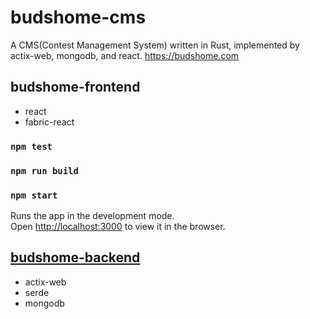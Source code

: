 # budshome-cms
A CMS(Contest Management System) written in Rust, implemented by actix-web, mongodb, and react. https://budshome.com

## budshome-frontend
- react
- fabric-react

### `npm test`
### `npm run build`
### `npm start`
Runs the app in the development mode.<br>
Open [http://localhost:3000](http://localhost:3000) to view it in the browser.

## [budshome-backend](https://github.com/budshome/budshome-backend)
- actix-web
- serde
- mongodb

